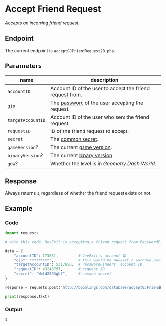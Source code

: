 # Accept Friend Request

*Accepts an incoming friend request.*

## Endpoint

The current endpoint is `acceptGJFriendRequest20.php`.

## Parameters

| name              | description                                                  |
|-------------------|--------------------------------------------------------------|
| `accountID`       | Account ID of the user to accept the friend request from.    |
| `gjp`             | The [password][passwords] of the user accepting the request. |
| `targetAccountID` | Account ID of the user who sent the friend request.          |
| `requestID`       | ID of the friend request to accept.                          |
| `secret`          | The [common secret][secrets].                                |
| `gameVersion`?    | The current [game version][versions].                        |
| `binaryVersion`?  | The current [binary version][versions].                      |
| `gdw`?            | Whether the level is in *Geometry Dash World*.               |

## Response

Always returns `1`, regardless of whether the friend request exists or not.

## Example

### Code

```python
import requests

# with this code, DevExit is accepting a friend request from PasswordFinders

data = {
    "accountID": 173831,         # DevExit's account ID
    "gjp": "********",           # This would be DevExit's encoded password
    "targetAccountID": 5317656,  # PasswordFinders' account ID
    "requestID": 43248797,       # request ID
    "secret": "Wmfd2893gb7",     # common secret
}

response = requests.post("http://boomlings.com/database/acceptGJFriendRequest20.php", data=data)

print(response.text)
```

### Output

```console
1
```

[passwords]: /resources/server/passwords
[secrets]: /resources/server/secrets
[versions]: /resources/server/versions
